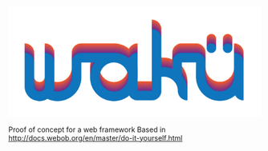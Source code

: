 ![alt tag](https://raw.githubusercontent.com/marcoslhc/waku/master/waku.png)

Proof of concept for a web framework
Based in http://docs.webob.org/en/master/do-it-yourself.html
